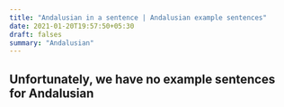 ```yaml
---
title: "Andalusian in a sentence | Andalusian example sentences"
date: 2021-01-20T19:57:50+05:30
draft: falses
summary: "Andalusian"
---
```

## Unfortunately, we have no example sentences for Andalusian                 
